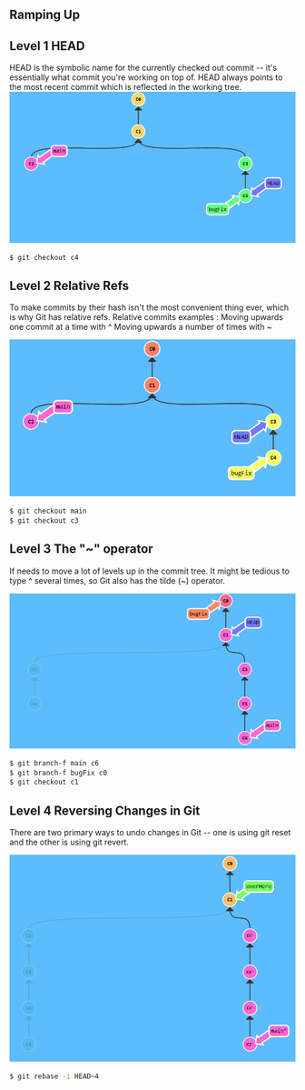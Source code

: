 ## Ramping Up

## Level 1 HEAD
 HEAD is the symbolic name for the currently checked out commit -- it's essentially what commit you're working on top of.
 HEAD always points to the most recent commit which is reflected in the working tree.
![alt text](image.png)


```bash
$ git checkout c4
```

## Level 2 Relative Refs
To make commits by their hash isn't the most convenient thing ever, which is why Git has relative refs.
Relative commits examples : 
Moving upwards one commit at a time with ^
Moving upwards a number of times with ~<num>

![alt text](image-2.png)

```bash
$ git checkout main
$ git checkout c3
```

## Level 3 The "~" operator
If needs to move a lot of levels up in the commit tree. It might be tedious to type ^ several times, so Git also has the tilde (~) operator.

![alt text](image-4.png)

```bash
$ git branch-f main c6  
$ git branch-f bugFix c0 
$ git checkout c1
```

## Level 4 Reversing Changes in Git
There are two primary ways to undo changes in Git -- one is using git reset and the other is using git revert.

![alt text](image-6.png)

```bash
$ git rebase -i HEAD~4 
```